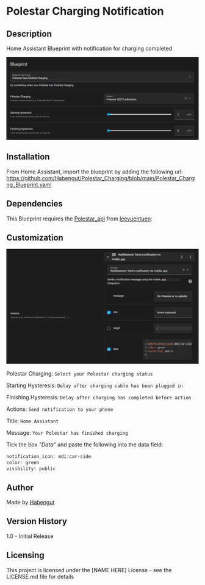 # Polestar Charging Notification
## Description
Home Assistant Blueprint with notification for charging completed

![Image1](./media/setup_section.PNG)

## Installation
From Home Assistant, import the blueprint by adding the following url:
https://github.com/Habengut/Polestar_Charging/blob/main/Polestar_Charging_Blueprint.yaml

## Dependencies
This Blueprint requires the [Polestar_api](https://github.com/leeyuentuen/polestar_api) from [leeyuentuen](https://github.com/leeyuentuen):


## Customization
![Image2](./media/data_section.PNG)

Polestar Charging: `Select your Polestar charging status`

Starting Hysteresis: `Delay after charging cable has been plugged in`

Finishing Hysteresis: `Delay after charging has completed before action`

Actions:
`Send notification to your phone`

Title:
`Home Assistant`

Message:
`Your Polestar has finished charging`

Tick the box *"Data"* and paste the following into the data field:
```
notification_icon: mdi:car-side
color: green
visibility: public
```
## Author
Made by [Habengut](https://github.com/Habengut)

## Version History
1.0 - Initial Release

## Licensing
This project is licensed under the [NAME HERE] License - see the LICENSE.md file for details
